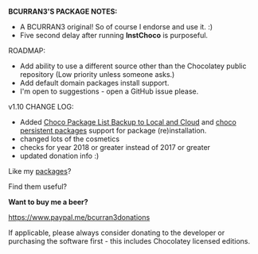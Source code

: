 **BCURRAN3'S PACKAGE NOTES:**

* A BCURRAN3 original! So of course I endorse and use it. :)
* Five second delay after running **InstChoco** is purposeful.

ROADMAP:
* Add ability to use a different source other than the Chocolatey public repository (Low priority unless someone asks.)
* Add default domain packages install support.
* I'm open to suggestions - open a GitHub issue please.

v1.10 CHANGE LOG:
* Added [Choco Package List Backup to Local and Cloud](https://chocolatey.org/packages/choco-package-list-backup) and [choco persistent packages](https://chocolatey.org/packages/choco-persistent-packages) support for package (re)installation.
* changed lots of the cosmetics
* checks for year 2018 or greater instead of 2017 or greater
* updated donation info :)


Like my [packages](https://chocolatey.org/profiles/bcurran3)? 

Find them useful?

**Want to buy me a beer?**

https://www.paypal.me/bcurran3donations

If applicable, please always consider donating to the developer or purchasing the software first - this includes Chocolatey licensed editions.
